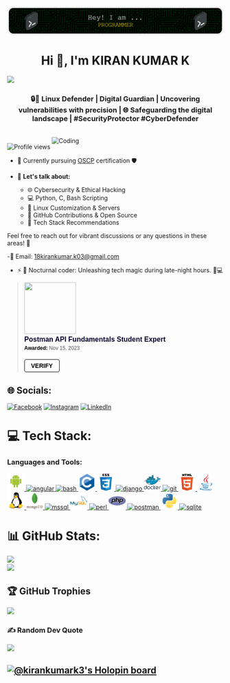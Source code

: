 <div align="center">
  <img src="https://github.com/KIRAN-KUMAR-K3/badges/blob/main/BANNER7.png" alt="Logo">
</div>

<h1 align="center">Hi 👋, I'm KIRAN KUMAR K</h1>


<a href="https://github.com/404"><img src="https://user-images.githubusercontent.com/73097560/115834477-dbab4500-a447-11eb-908a-139a6edaec5c.gif"></a>
<h3 align="center">🔒🐧 Linux Defender | Digital Guardian | Uncovering vulnerabilities with precision | 🌐 Safeguarding the digital landscape | #SecurityProtector #CyberDefender
</h3></br>
<img align="right" alt="Coding" width="400" src="https://media.tenor.com/rePDfDWO3XoAAAAd/hacking.gif">


<p align="left"> 
  <img src="https://komarev.com/ghpvc/?username=kiran-kumar-k3&label=Profile%20views&color=0e75b6&style=flat" alt="Profile views">
</p>

- 🔭 Currently pursuing [OSCP](https://www.offsec.com/courses/pen-200/) certification 🛡️

- 💬 **Let's talk about:**
  - 🌐 Cybersecurity & Ethical Hacking
  - 💻 Python, C, Bash Scripting
  - 🐧 Linux Customization & Servers
  - 🚀 GitHub Contributions & Open Source
  - 🔧 Tech Stack Recommendations

Feel free to reach out for vibrant discussions or any questions in these areas! 🚀

-📧 Email: [18kirankumar.k03@gmail.com](mailto:18kirankumar.k03@gmail.com)

- ⚡ 🌟 Nocturnal coder: Unleashing tech magic during late-night hours. 🌙💻

<blockquote class="badgr-badge" style="font-family: Helvetica, Roboto, &quot;Segoe UI&quot;, Calibri, sans-serif;">
  <a href="https://api.badgr.io/public/assertions/TlcaxoaFTnSrIquRRGiThg?identity__email=18kirankumar.k03%40gmail.com">
    <img width="120px" height="120px" src="https://api.badgr.io/public/assertions/TlcaxoaFTnSrIquRRGiThg/image">
  </a>
  <p class="badgr-badge-name" style="hyphens: auto; overflow-wrap: break-word; word-wrap: break-word; margin: 0; font-size: 16px; font-weight: 600; font-style: normal; font-stretch: normal; line-height: 1.25; letter-spacing: normal; text-align: left; color: #05012c;">Postman API Fundamentals Student Expert</p>
  <p class="badgr-badge-date" style="margin: 0; font-size: 12px; font-style: normal; font-stretch: normal; line-height: 1.67; letter-spacing: normal; text-align: left; color: #555555;">
    <strong style="font-size: 12px; font-weight: bold; font-style: normal; font-stretch: normal; line-height: 1.67; letter-spacing: normal; text-align: left; color: #000;">Awarded: </strong>Nov 15, 2023
  </p>
  <p style="margin: 16px 0; padding: 0;">
    <a class="badgr-badge-verify" target="_blank" href="https://badgecheck.io?url=https%3A%2F%2Fapi.badgr.io%2Fpublic%2Fassertions%2FTlcaxoaFTnSrIquRRGiThg%3Fidentity__email%3D18kirankumar.k03%2540gmail.com&amp;identity__email=18kirankumar.k03%40gmail.com" style="box-sizing: content-box; display: flex; align-items: center; justify-content: center; margin: 0; font-size:14px; font-weight: bold; width: 48px; height: 16px; border-radius: 4px; border: solid 1px black; text-decoration: none; padding: 6px 16px; margin: 16px 0; color: black;">VERIFY</a>
  </p>
</blockquote>

## 🌐 Socials:
[![Facebook](https://img.shields.io/badge/Facebook-%231877F2.svg?logo=Facebook&logoColor=white)](https://www.facebook.com/kirankumar.k.56211)
[![Instagram](https://img.shields.io/badge/Instagram-%23E4405F.svg?logo=Instagram&logoColor=white)](https://instagram.com/kirankumar.k0000)
[![LinkedIn](https://img.shields.io/badge/LinkedIn-%230077B5.svg?logo=linkedin&logoColor=white)](https://linkedin.com/in/kiran-kumar-k3)

# 💻 Tech Stack:

<p align="left">
</p>

<h3 align="left">Languages and Tools:</h3>
<p align="left"> <a href="https://developer.android.com" target="_blank" rel="noreferrer"> <img src="https://raw.githubusercontent.com/devicons/devicon/master/icons/android/android-original-wordmark.svg" alt="android" width="40" height="40"/> </a> <a href="https://angular.io" target="_blank" rel="noreferrer"> <img src="https://angular.io/assets/images/logos/angular/angular.svg" alt="angular" width="40" height="40"/> </a> <a href="https://www.gnu.org/software/bash/" target="_blank" rel="noreferrer"> <img src="https://www.vectorlogo.zone/logos/gnu_bash/gnu_bash-icon.svg" alt="bash" width="40" height="40"/> </a> <a href="https://www.cprogramming.com/" target="_blank" rel="noreferrer"> <img src="https://raw.githubusercontent.com/devicons/devicon/master/icons/c/c-original.svg" alt="c" width="40" height="40"/> </a> <a href="https://www.w3schools.com/css/" target="_blank" rel="noreferrer"> <img src="https://raw.githubusercontent.com/devicons/devicon/master/icons/css3/css3-original-wordmark.svg" alt="css3" width="40" height="40"/> </a> <a href="https://www.djangoproject.com/" target="_blank" rel="noreferrer"> <img src="https://cdn.worldvectorlogo.com/logos/django.svg" alt="django" width="40" height="40"/> </a> <a href="https://www.docker.com/" target="_blank" rel="noreferrer"> <img src="https://raw.githubusercontent.com/devicons/devicon/master/icons/docker/docker-original-wordmark.svg" alt="docker" width="40" height="40"/> </a> <a href="https://git-scm.com/" target="_blank" rel="noreferrer"> <img src="https://www.vectorlogo.zone/logos/git-scm/git-scm-icon.svg" alt="git" width="40" height="40"/> </a> <a href="https://www.w3.org/html/" target="_blank" rel="noreferrer"> <img src="https://raw.githubusercontent.com/devicons/devicon/master/icons/html5/html5-original-wordmark.svg" alt="html5" width="40" height="40"/> </a> <a href="https://www.java.com" target="_blank" rel="noreferrer"> <img src="https://raw.githubusercontent.com/devicons/devicon/master/icons/java/java-original.svg" alt="java" width="40" height="40"/> </a> <a href="https://www.linux.org/" target="_blank" rel="noreferrer"> <img src="https://raw.githubusercontent.com/devicons/devicon/master/icons/linux/linux-original.svg" alt="linux" width="40" height="40"/> </a> <a href="https://www.mongodb.com/" target="_blank" rel="noreferrer"> <img src="https://raw.githubusercontent.com/devicons/devicon/master/icons/mongodb/mongodb-original-wordmark.svg" alt="mongodb" width="40" height="40"/> </a> <a href="https://www.microsoft.com/en-us/sql-server" target="_blank" rel="noreferrer"> <img src="https://www.svgrepo.com/show/303229/microsoft-sql-server-logo.svg" alt="mssql" width="40" height="40"/> </a> <a href="https://www.mysql.com/" target="_blank" rel="noreferrer"> <img src="https://raw.githubusercontent.com/devicons/devicon/master/icons/mysql/mysql-original-wordmark.svg" alt="mysql" width="40" height="40"/> </a> <a href="https://www.perl.org/" target="_blank" rel="noreferrer"> <img src="https://api.iconify.design/logos-perl.svg" alt="perl" width="40" height="40"/> </a> <a href="https://www.php.net" target="_blank" rel="noreferrer"> <img src="https://raw.githubusercontent.com/devicons/devicon/master/icons/php/php-original.svg" alt="php" width="40" height="40"/> </a> <a href="https://postman.com" target="_blank" rel="noreferrer"> <img src="https://www.vectorlogo.zone/logos/getpostman/getpostman-icon.svg" alt="postman" width="40" height="40"/> </a> <a href="https://www.python.org" target="_blank" rel="noreferrer"> <img src="https://raw.githubusercontent.com/devicons/devicon/master/icons/python/python-original.svg" alt="python" width="40" height="40"/> </a> <a href="https://www.sqlite.org/" target="_blank" rel="noreferrer"> <img src="https://www.vectorlogo.zone/logos/sqlite/sqlite-icon.svg" alt="sqlite" width="40" height="40"/> </a> </p>


# 📊 GitHub Stats:
![](https://github-readme-streak-stats.herokuapp.com/?user=KIRAN-KUMAR-K3&theme=highcontrast&hide_border=false)<br/>
![](https://github-readme-stats.vercel.app/api/top-langs/?username=KIRAN-KUMAR-K3&theme=highcontrast&hide_border=false&include_all_commits=false&count_private=false&layout=compact)

## 🏆 GitHub Trophies
![](https://github-profile-trophy.vercel.app/?username=KIRAN-KUMAR-K3&theme=juicyfresh&no-frame=false&no-bg=false&margin-w=4)

### ✍️ Random Dev Quote
![](https://quotes-github-readme.vercel.app/api?type=horizontal&theme=radical)


[![@kirankumark3's Holopin board](https://holopin.me/kirankumark3)](https://holopin.io/@kirankumark3)
---

